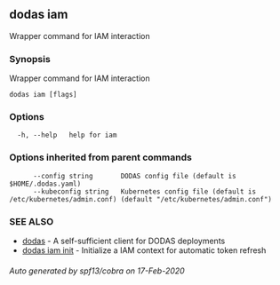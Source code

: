## dodas iam

Wrapper command for IAM interaction

### Synopsis

Wrapper command for IAM interaction

```
dodas iam [flags]
```

### Options

```
  -h, --help   help for iam
```

### Options inherited from parent commands

```
      --config string       DODAS config file (default is $HOME/.dodas.yaml)
      --kubeconfig string   Kubernetes config file (default is /etc/kubernetes/admin.conf) (default "/etc/kubernetes/admin.conf")
```

### SEE ALSO

* [dodas](dodas.md)	 - A self-sufficient client for DODAS deployments
* [dodas iam init](dodas_iam_init.md)	 - Initialize a IAM context for automatic token refresh

###### Auto generated by spf13/cobra on 17-Feb-2020

